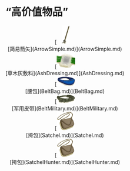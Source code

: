# “高价值物品”  
<div style="display:inline-block"><div class="gamedatalist" style="text-align:center;min-width:150px;min-height:0px;"><div style="text-align:center;">[<div style="width:50px;display:inline-block;text-align:center"><img decoding="async" src="../wiki/Sprite/Arrow.png" href="a.md" style="max-width:50px;max-height:50px;"></div><br>[简易箭矢](ArrowSimple.md)](ArrowSimple.md)</div></div><div class="gamedatalist" style="text-align:center;min-width:150px;min-height:0px;"><div style="text-align:center;">[<div style="width:50px;display:inline-block;text-align:center"><img decoding="async" src="../wiki/Sprite/AshDressing.png" href="a.md" style="max-width:50px;max-height:50px;"></div><br>[草木灰敷料](AshDressing.md)](AshDressing.md)</div></div><div class="gamedatalist" style="text-align:center;min-width:150px;min-height:0px;"><div style="text-align:center;">[<div style="width:50px;display:inline-block;text-align:center"><img decoding="async" src="../wiki/Sprite/BeltBag.png" href="a.md" style="max-width:50px;max-height:50px;"></div><br>[腰包](BeltBag.md)](BeltBag.md)</div></div><div class="gamedatalist" style="text-align:center;min-width:150px;min-height:0px;"><div style="text-align:center;">[<div style="width:50px;display:inline-block;text-align:center"><img decoding="async" src="../wiki/Sprite/BeltMilitary.png" href="a.md" style="max-width:50px;max-height:50px;"></div><br>[军用皮带](BeltMilitary.md)](BeltMilitary.md)</div></div><div class="gamedatalist" style="text-align:center;min-width:150px;min-height:0px;"><div style="text-align:center;">[<div style="width:50px;display:inline-block;text-align:center"><img decoding="async" src="../wiki/Sprite/Satchel.png" href="a.md" style="max-width:50px;max-height:50px;"></div><br>[挎包](Satchel.md)](Satchel.md)</div></div><div class="gamedatalist" style="text-align:center;min-width:150px;min-height:0px;"><div style="text-align:center;">[<div style="width:50px;display:inline-block;text-align:center"><img decoding="async" src="../wiki/Sprite/Satchel.png" href="a.md" style="max-width:50px;max-height:50px;"></div><br>[挎包](SatchelHunter.md)](SatchelHunter.md)</div></div></div>  
  


<script>document.title="“高价值物品” - 卡牌生存百科 Card Survival Wiki";</script>